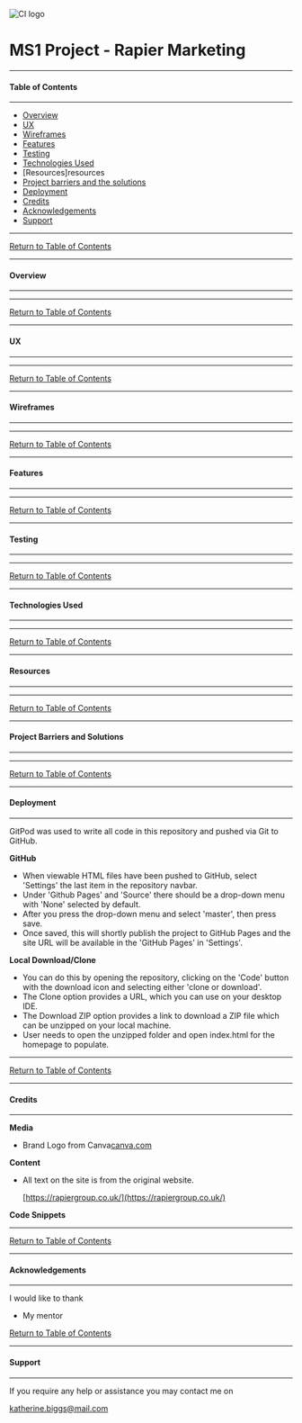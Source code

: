 ![CI logo](https://codeinstitute.s3.amazonaws.com/fullstack/ci_logo_small.png)

# MS1 Project - Rapier Marketing

** **
#### **Table of Contents**

** **

*   [Overview](#overview)
*   [UX](#ux)
*   [Wireframes](#wireframes)
*   [Features](#features)
*   [Testing](#testing)
*   [Technologies Used](#technologies-used)
*   [Resources]resources
*   [Project barriers and the solutions](#project-barriers-and-the-solutions)
*   [Deployment](#deployment)
*   [Credits](#credits)
*   [Acknowledgements](#acknowledgements)
*   [Support](#support)

** **

[Return to Table of Contents](#table-of-contents)

** **

#### **Overview**

** **

** **

[Return to Table of Contents](#table-of-contents)

** **

#### **UX**

** **

** **

[Return to Table of Contents](#table-of-contents)

** **

#### **Wireframes**

** **

** **

[Return to Table of Contents](#table-of-contents)

** **

#### **Features**

** **





** **

[Return to Table of Contents](#table-of-contents)

** **

#### **Testing**

** **




** **

[Return to Table of Contents](#table-of-contents)

** **

#### **Technologies Used**

** **

** **

[Return to Table of Contents](#table-of-contents)

** **

#### **Resources**

** **

** **

[Return to Table of Contents](#table-of-contents)

** **

#### **Project Barriers and Solutions**

** **

** **

[Return to Table of Contents](#table-of-contents)

** **

#### **Deployment**

** **

GitPod was used to write all code in this repository and pushed via Git to GitHub.

**GitHub**

*   When viewable HTML files have been pushed to GitHub, select 'Settings' the last item in the repository navbar. 
*   Under 'Github Pages' and 'Source' there should be a drop-down menu with 'None' selected by default.
*   After you press the drop-down menu and select 'master', then press save.
*   Once saved, this will shortly publish the project to GitHub Pages and the site URL will be available in the 'GitHub Pages' in 'Settings'.

**Local Download/Clone**

*   You can do this by opening the repository, clicking on the 'Code' button with the download icon and selecting either 'clone or download'.
*   The Clone option provides a URL, which you can use on your desktop IDE.
*   The Download ZIP option provides a link to download a ZIP file which can be unzipped on your local machine.
*   User needs to open the unzipped folder and open index.html for the homepage to populate.

** **

[Return to Table of Contents](#table-of-contents)

** **

#### **Credits**

** **

**Media**

*   Brand Logo from Canva[canva.com](https://www.canva.com/)

**Content**

*   All text on the site is from the original website.

	[https://rapiergroup.co.uk/](https://rapiergroup.co.uk/)

**Code Snippets**

** **

[Return to Table of Contents](#table-of-contents)

** **

#### **Acknowledgements**

** **

I would like to thank

* My mentor

[Return to Table of Contents](#table-of-contents)

** **

#### **Support**

** **

If you require any help or assistance you may contact me on 

katherine.biggs@mail.com